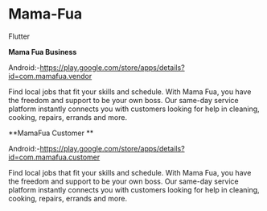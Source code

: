 # Mama-Fua
Flutter

**Mama Fua Business**

Android:-https://play.google.com/store/apps/details?id=com.mamafua.vendor

Find local jobs that fit your skills and schedule. With Mama Fua, you have the freedom and support to be your own boss. Our same-day service platform instantly connects you with customers looking for help in cleaning, cooking, repairs, errands and more.

**MamaFua Customer **

Android:-https://play.google.com/store/apps/details?id=com.mamafua.customer

Find local jobs that fit your skills and schedule. With Mama Fua, you have the freedom and support to be your own boss. Our same-day service platform instantly connects you with customers looking for help in cleaning, cooking, repairs, errands and more.
